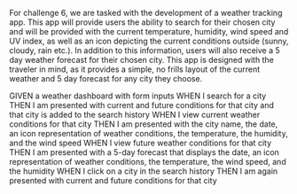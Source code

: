 For challenge 6, we are tasked with the development of a weather tracking app. This app will provide users the ability to search for their chosen city and will be provided with the current temperature, humidity, wind speed and UV index, as well as an icon depicting the current conditions outside (sunny, cloudy, rain etc.). In addition to this information, users will also receive a 5 day weather forecast for their chosen city. This app is designed with the traveler in mind, as it provides a simple, no frills layout of the current weather and 5 day forecast for any city they choose. 

GIVEN a weather dashboard with form inputs
WHEN I search for a city
THEN I am presented with current and future conditions for that city and that city is added to the search history
WHEN I view current weather conditions for that city
THEN I am presented with the city name, the date, an icon representation of weather conditions, the temperature, the humidity, and the wind speed
WHEN I view future weather conditions for that city
THEN I am presented with a 5-day forecast that displays the date, an icon representation of weather conditions, the temperature, the wind speed, and the humidity
WHEN I click on a city in the search history
THEN I am again presented with current and future conditions for that city